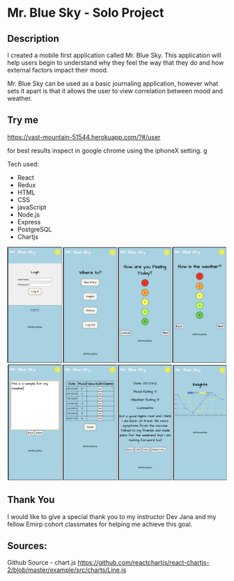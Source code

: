 

         
    
# Mr. Blue Sky - Solo Project

## Description

I created a mobile first application called Mr. Blue Sky. This application will help users begin to understand why they feel the way that they do and how external factors impact their mood. 

Mr. Blue Sky can be used as a basic journaling application, however what sets it apart is that it allows the user to view correlation between mood and weather. 

## Try me

https://vast-mountain-51544.herokuapp.com/?#/user

for best results inspect in google chrome using the iphoneX setting. g

Tech used: 
* React
* Redux
* HTML
* CSS
* javaScript
* Node.js
* Express
* PostgreSQL 
* Chartjs


![](public/images/MBS_screenshot1-4.png)
![](public/images/MBS_screenshot5-8.png)

## Thank You
I would like to give a special thank you to my instructor Dev Jana and my fellow Emirp cohort classmates for helping me achieve this goal. 

## Sources: 
 Github Source - chart.js
https://github.com/reactchartjs/react-chartjs-2/blob/master/example/src/charts/Line.js